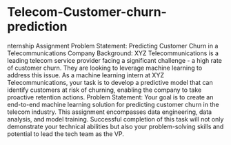 # Telecom-Customer-churn-prediction

nternship Assignment Problem Statement: Predicting Customer Churn in a Telecommunications Company
Background: XYZ Telecommunications is a leading telecom service provider facing a significant challenge - a high rate of customer churn. They are looking to leverage machine learning to address this issue. As a machine learning intern at XYZ Telecommunications, your task is to develop a predictive model that can identify customers at risk of churning, enabling the company to take proactive retention actions.
Problem Statement: Your goal is to create an end-to-end machine learning solution for predicting customer churn in the telecom industry. This assignment encompasses data engineering, data analysis, and model training. Successful completion of this task will not only demonstrate your technical abilities but also your problem-solving skills and potential to lead the tech team as the VP.
